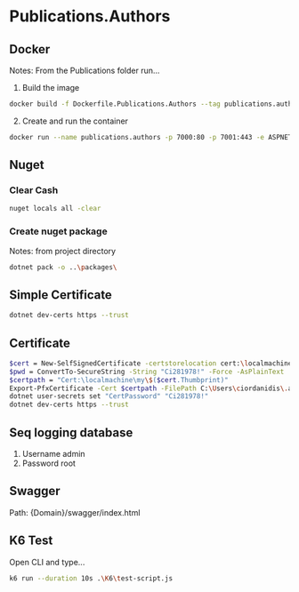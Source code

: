 # Publications.Authors

## Docker
Notes: From the Publications folder run...

1) Build the image
```bash
docker build -f Dockerfile.Publications.Authors --tag publications.authors .
```

2) Create and run the container
```bash
docker run --name publications.authors -p 7000:80 -p 7001:443 -e ASPNETCORE_URLS="https://+;http://+" -e ASPNETCORE_HTTPS_PORT=7001 publications.authors
```

## Nuget

### Clear Cash
```bash
nuget locals all -clear
```
### Create nuget package
Notes: from project directory
```bash
dotnet pack -o ..\packages\
```

## Simple Certificate
```bash
dotnet dev-certs https --trust
```

## Certificate
```bash
$cert = New-SelfSignedCertificate -certstorelocation cert:\localmachine\my -dns publications.io
$pwd = ConvertTo-SecureString -String "Ci281978!" -Force -AsPlainText
$certpath = "Cert:\localmachine\my\$($cert.Thumbprint)"
Export-PfxCertificate -Cert $certpath -FilePath C:\Users\ciordanidis\.aspnet\https\publications.io.pfx -Password $pwd
dotnet user-secrets set "CertPassword" "Ci281978!"
dotnet dev-certs https --trust
```

## Seq logging database
  1. Username admin
  2. Password root

## Swagger
  Path: {Domain}/swagger/index.html

## K6 Test
  Open CLI and type...
```bash
k6 run --duration 10s .\K6\test-script.js
```